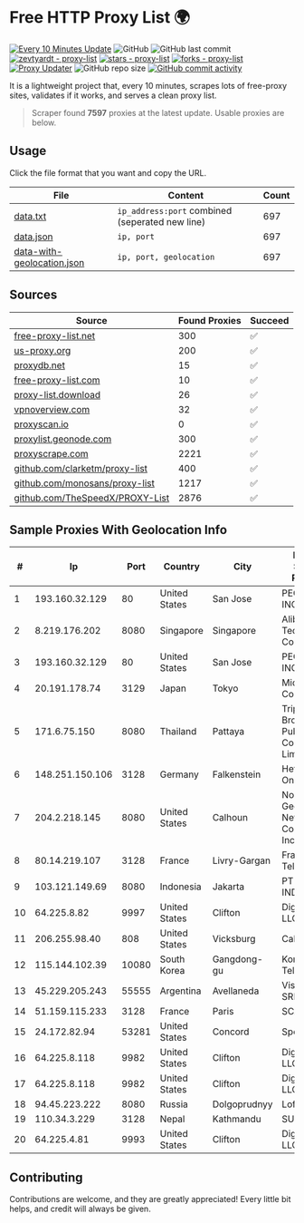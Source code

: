 
# Free HTTP Proxy List 🌍

[![Every 10 Minutes Update](https://github.com/mertguvencli/http-proxy-list/actions/workflows/main.yml/badge.svg?branch=main)](https://github.com/mertguvencli/http-proxy-list/actions/workflows/main.yml)
![GitHub](https://img.shields.io/github/license/mertguvencli/http-proxy-list)
![GitHub last commit](https://img.shields.io/github/last-commit/mertguvencli/http-proxy-list)
[![zevtyardt - proxy-list](https://img.shields.io/static/v1?label=zevtyardt&message=proxy-list&color=blue&logo=github)](https://github.com/zevtyardt/proxy-list "Go to GitHub repo")
[![stars - proxy-list](https://img.shields.io/github/stars/zevtyardt/proxy-list?style=social)](https://github.com/zevtyardt/proxy-list)
[![forks - proxy-list](https://img.shields.io/github/forks/zevtyardt/proxy-list?style=social)](https://github.com/zevtyardt/proxy-list)
[![Proxy Updater](https://github.com/zevtyardt/proxy-list/workflows/Proxy%20Updater/badge.svg)](https://github.com/zevtyardt/proxy-list/actions?query=workflow:"Proxy+Updater")
![GitHub repo size](https://img.shields.io/github/repo-size/zevtyardt/proxy-list)
[![GitHub commit activity](https://img.shields.io/github/commit-activity/m/zevtyardt/proxy-list?logo=commits)](https://github.com/zevtyardt/proxy-list/commits/main)

It is a lightweight project that, every 10 minutes, scrapes lots of free-proxy sites, validates if it works, and serves a clean proxy list.

> Scraper found **7597** proxies at the latest update. Usable proxies are below.

## Usage

Click the file format that you want and copy the URL.

|File|Content|Count|
|----|-------|-----|
|[data.txt](https://raw.githubusercontent.com/mertguvencli/http-proxy-list/main/proxy-list/data.txt)|`ip_address:port` combined (seperated new line)|697|
|[data.json](https://raw.githubusercontent.com/mertguvencli/http-proxy-list/main/proxy-list/data.json)|`ip, port`|697|
|[data-with-geolocation.json](https://raw.githubusercontent.com/mertguvencli/http-proxy-list/main/proxy-list/data-with-geolocation.json)|`ip, port, geolocation`|697|

## Sources

|Source|Found Proxies|Succeed|
|------|-------------|-------|
|[free-proxy-list.net](https://free-proxy-list.net)|300|✅|
|[us-proxy.org](https://www.us-proxy.org)|200|✅|
|[proxydb.net](http://proxydb.net)|15|✅|
|[free-proxy-list.com](https://free-proxy-list.com/?page=&port=&type%5B%5D=http&type%5B%5D=https&up_time=0&search=Search)|10|✅|
|[proxy-list.download](https://www.proxy-list.download/HTTP)|26|✅|
|[vpnoverview.com](https://vpnoverview.com/privacy/anonymous-browsing/free-proxy-servers)|32|✅|
|[proxyscan.io](https://www.proxyscan.io)|0|✅|
|[proxylist.geonode.com](https://proxylist.geonode.com/api/proxy-list?limit=300&page=1&sort_by=lastChecked&sort_type=desc&protocols=http,https)|300|✅|
|[proxyscrape.com](https://api.proxyscrape.com/v2/?request=displayproxies&protocol=http&timeout=10000&country=all&ssl=all&anonymity=all)|2221|✅|
|[github.com/clarketm/proxy-list](https://raw.githubusercontent.com/clarketm/proxy-list/master/proxy-list-raw.txt)|400|✅|
|[github.com/monosans/proxy-list](https://raw.githubusercontent.com/monosans/proxy-list/main/proxies/http.txt)|1217|✅|
|[github.com/TheSpeedX/PROXY-List](https://raw.githubusercontent.com/TheSpeedX/PROXY-List/master/http.txt)|2876|✅|


## Sample Proxies With Geolocation Info

|#|Ip|Port|Country|City|Internet Service Provider|
|-|--|----|-------|----|-------------------------|
|1|193.160.32.129|80|United States|San Jose|PEG TECH INC|
|2|8.219.176.202|8080|Singapore|Singapore|Alibaba (US) Technology Co., Ltd.|
|3|193.160.32.129|80|United States|San Jose|PEG TECH INC|
|4|20.191.178.74|3129|Japan|Tokyo|Microsoft Corporation|
|5|171.6.75.150|8080|Thailand|Pattaya|Triple T Broadband Public Company Limited|
|6|148.251.150.106|3128|Germany|Falkenstein|Hetzner Online GmbH|
|7|204.2.218.145|8080|United States|Calhoun|North Georgia Network Cooperative, Inc.|
|8|80.14.219.107|3128|France|Livry-Gargan|France Telecom|
|9|103.121.149.69|8080|Indonesia|Jakarta|PT EMERIO INDONESIA|
|10|64.225.8.82|9997|United States|Clifton|DigitalOcean, LLC|
|11|206.255.98.40|808|United States|Vicksburg|Cablelynx|
|12|115.144.102.39|10080|South Korea|Gangdong-gu|Korea Telecom|
|13|45.229.205.243|55555|Argentina|Avellaneda|Visio RED SRL|
|14|51.159.115.233|3128|France|Paris|SCALEWAY|
|15|24.172.82.94|53281|United States|Concord|Spectrum|
|16|64.225.8.118|9982|United States|Clifton|DigitalOcean, LLC|
|17|64.225.8.118|9982|United States|Clifton|DigitalOcean, LLC|
|18|94.45.223.222|8080|Russia|Dolgoprudnyy|Lofis LLC|
|19|110.34.3.229|3128|Nepal|Kathmandu|SUBISU C7|
|20|64.225.4.81|9993|United States|Clifton|DigitalOcean, LLC|



## Contributing

Contributions are welcome, and they are greatly appreciated! Every
little bit helps, and credit will always be given.

